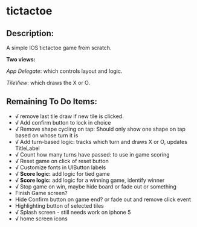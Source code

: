 tictactoe
=========

Description:
------------
A simple IOS tictactoe game from scratch. 

**Two views:**

*App Delegate*: which controls layout and logic.

*TileView*: which draws the X or O.

Remaining To Do Items:
----------------------
+ √ remove last tile draw if new tile is clicked.
+ √ Add confirm button to lock in choice
+ √ Remove shape cycling on tap: Should only show one shape on tap based on whose turn it is
+ √ Add turn-based logic: tracks which turn and draws X or O, updates TitleLabel
+ √ Count how many turns have passed: to use in game scoring
+ √ Reset game on click of reset button
+ √ Customize fonts in UIButton labels
+ √ **Score logic:** add logic for tied game
+ √ **Score logic:** add logic for a winning game, identify winner
+ √ Stop game on win, maybe hide board or fade out or something
+ Finish Game screen?
+ Hide Confirm button on game end? or fade out and remove click event
+ Highlighting button of selected tiles
+ √ Splash screen - still needs work on iphone 5
+ √ home screen icons